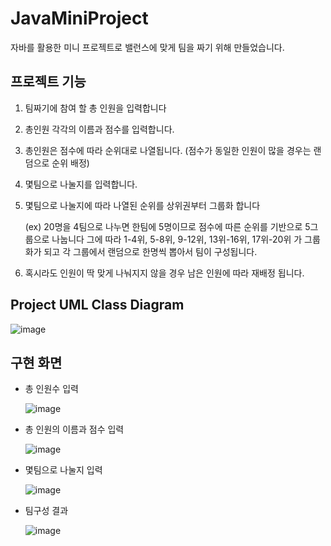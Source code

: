 # JavaMiniProject
자바를 활용한 미니 프로젝트로 밸런스에 맞게 팀을 짜기 위해 만들었습니다.


## 프로젝트 기능
1. 팀짜기에 참여 할 총 인원을 입력합니다
2. 총인원 각각의 이름과 점수를 입력합니다.
3. 총인원은 점수에 따라 순위대로 나열됩니다. (점수가 동일한 인원이 많을 경우는 랜덤으로 순위 배정)
4. 몇팀으로 나눌지를 입력합니다.
5. 몇팀으로 나눌지에 따라 나열된 순위를 상위권부터 그룹화 합니다
   
   (ex) 20명을 4팀으로 나누면 한팀에 5명이므로 점수에 따른 순위를 기반으로 5그룹으로 나눕니다
   그에 따라 1-4위, 5-8위, 9-12위, 13위-16위, 17위-20위 가 그룹화가 되고 각 그룹에서 랜덤으로 한명씩 뽑아서 팀이 구성됩니다.
6. 혹시라도 인원이 딱 맞게 나눠지지 않을 경우 남은 인원에 따라 재배정 됩니다.


## Project UML Class Diagram
![image](https://github.com/user-attachments/assets/a453ad47-649e-4835-a13a-5724b341bb1b)


## 구현 화면
* 총 인원수 입력
  
  ![image](https://github.com/user-attachments/assets/1cb90e31-1c62-4a42-8744-43c1c8a998e9)

* 총 인원의 이름과 점수 입력

  ![image](https://github.com/user-attachments/assets/edfb1c4d-e187-4591-bffb-d7bcf753d9af)


* 몇팀으로 나눌지 입력

  ![image](https://github.com/user-attachments/assets/6760c5cd-003f-472a-9130-730785328ee3)

* 팀구성 결과
 
  ![image](https://github.com/user-attachments/assets/d6a7199f-0d11-4906-af76-372fa9662672)

  
